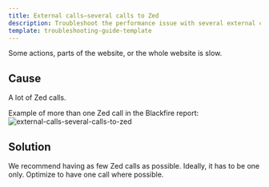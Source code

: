 ```yaml
---
title: External calls—several calls to Zed
description: Troubleshoot the performance issue with several external calls to Zed
template: troubleshooting-guide-template
---
```


Some actions, parts of the website, or the whole website is slow.

## Cause

A lot of Zed calls.

Example of more than one Zed call in the Blackfire report:
![external-calls-several-calls-to-zed](https://spryker.s3.eu-central-1.amazonaws.com/docs/scos/dev/troubleshooting/troubleshooting-performance-issues/external-calls-several-calls-to-zed/external-calls-zed.png)

## Solution

We recommend having as few Zed calls as possible. Ideally, it has to be one only. Optimize to have one call where possible.
